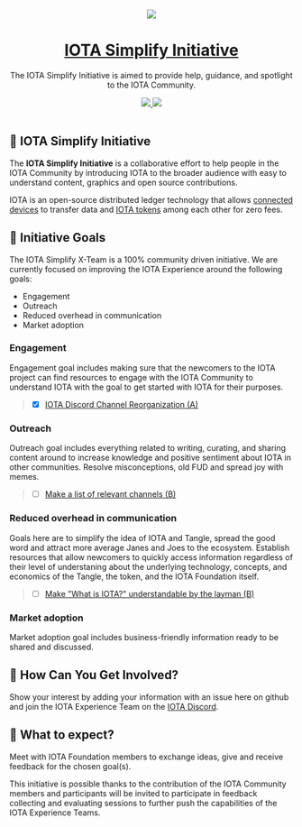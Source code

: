 <p align="center">
  <br>
  <a href="https://www.iota.org">
    <img src="https://images.ctfassets.net/xit7f234flxz/2UaYq5cR53ANDAKRT4HYWT/a4d962d037954adef7d0aa9a2e944a26/iota-small-logo.png"/>
  </a>
</p>


<h1 align="center"><a href="https://www.iota.org"> IOTA Simplify Initiative</a></h1>

<p align="center">The IOTA Simplify Initiative is aimed to provide help, guidance, and spotlight to the IOTA Community.</p>

<p align="center">
  <a title="MIT License" href="LICENSE">
    <img src="https://img.shields.io/github/license/gridsome/gridsome.svg?style=flat-square&label=License&colorB=6cc24a">
  </a>
  <a title="Follow on Twitter" href="https://twitter.com/iotatoken">
    <img src="https://img.shields.io/twitter/follow/iotatoken.svg?style=social&label=Follow%20@iotatoken">
  </a>
  <br>
  <br>
</p>


## 🌳 IOTA Simplify Initiative

The **IOTA Simplify Initiative** is a collaborative effort to help people in the IOTA Community by introducing IOTA to the broader audience with easy to understand content, graphics and open source contributions.

IOTA is an open-source distributed ledger technology that allows [connected devices](https://en.wikipedia.org/wiki/Connected_Devices) to transfer data and [IOTA tokens](https://docs.iota.org/docs/getting-started/0.1/clients/token) among each other for zero fees.

## 🎯 Initiative Goals

The IOTA Simplify X-Team is a 100% community driven initiative. We are currently focused on improving the IOTA Experience around the following goals:

- Engagement
- Outreach
- Reduced overhead in communication
- Market adoption

### Engagement

Engagement goal includes making sure that the newcomers to the IOTA project can find resources to engage with the IOTA Community to understand IOTA with the goal to get started with IOTA for their purposes.

 > - [X] [IOTA Discord Channel Reorganization (A)](https://github.com/iota-community/X-Team_IOTA_Simplify/issues/1)

### Outreach

Outreach goal includes everything related to writing, curating, and sharing content around to increase knowledge and positive sentiment about IOTA in other communities. Resolve misconceptions, old FUD and spread joy with memes.

> - [ ] [Make a list of relevant channels (B)](https://github.com/iota-community/X-Team_IOTA_Simplify/issues/2)

### Reduced overhead in communication

Goals here are to simplify the idea of IOTA and Tangle, spread the good word and attract more average Janes and Joes to the ecosystem. Establish resources that allow newcomers to quickly access information regardless of their level of understaning about the underlying technology, concepts, and economics of the Tangle, the token, and the IOTA Foundation itself. 

> - [ ] [Make "What is IOTA?" understandable by the layman (B)](https://github.com/iota-community/X-Team_IOTA_Simplify/issues/3)

###  Market adoption

Market adoption goal includes business-friendly information ready to be shared and discussed. 


## 🤔 How Can You Get Involved?

Show your interest by adding your information with an issue here on github and join the IOTA Experience Team on the [IOTA Discord](https://discord.iota.org).

## 👥 What to expect?

Meet with IOTA Foundation members to exchange ideas, give and receive feedback for the chosen goal(s).

This initiative is possible thanks to the contribution of the IOTA Community members and participants will be invited to participate in feedback collecting and evaluating sessions to further push the capabilities of the IOTA Experience Teams. 
